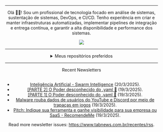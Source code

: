 <div align="center">
<hr>
<p>Olá 👋🏾! Sou um profissional de tecnologia focado em análise de sistemas, sustentação de sistemas, DevOps, e CI/CD. Tenho experiência em criar e manter infraestruturas automatizadas, implementar pipelines de integração e entrega contínua, e garantir a alta disponibilidade e performance dos sistemas.</p>
  <img src="https://media.giphy.com/media/yAGIvCiwPJn5C/giphy.gif">
<hr>
  <details>
  <summary>Meus repositórios preferidos</summary>
  <br />
  Alguns dos meus melhores repositórios:
  <br />
<br />
  <ul><li><a href=https://github.com/KubeNerd/aluratube target="_blank" rel="noopener noreferrer">KubeNerd/aluratube</a> (<b>0</b> ✨ and <b>0</b> 🍴): Aluratube - Desenvolvido durante a imersão React da Alura no final de 2022</li><li><a href=https://github.com/KubeNerd/nlw-ia target="_blank" rel="noopener noreferrer">KubeNerd/nlw-ia</a> (<b>0</b> ✨ and <b>0</b> 🍴): Projeto desenvolvido durante a NLW IA - Usando a API da OPENAI</li><li><a href=https://github.com/KubeNerd/nlw-journey-ia target="_blank" rel="noopener noreferrer">KubeNerd/nlw-journey-ia</a> (<b>0</b> ✨ and <b>0</b> 🍴): NLW IA - Agent de viagens usando python + langchain + GPT</li>
<li>More coming soon :).</li>
</ul>
  </details>
  <hr/>
    <summary>Recent Newsletters</summary>
  <br />
  <ul>
    <li><a href=https://www.tabnews.com.br/JeanCarloNascimento/inteligencia-artificial-swarm-intelligence target="_blank" rel="noopener noreferrer">Inteligência Artificial - Swarm Intelligence</a> (20/3/2025).</li><li><a href=https://www.tabnews.com.br/kurt/parte-2-o-poder-desconhecido-do-yaml target="_blank" rel="noopener noreferrer">[PARTE 2] O Poder desconhecido do .yaml 🚀</a> (19/3/2025).</li><li><a href=https://www.tabnews.com.br/kurt/parte-1-o-poder-desconhecido-do-yaml target="_blank" rel="noopener noreferrer">[PARTE 1] O Poder desconhecido do .yaml 🚀</a> (19/3/2025).</li><li><a href=https://www.tabnews.com.br/NewsletterOficial/malware-rouba-dados-de-usuarios-do-youtube-e-discord-por-meio-de-trapacas-em-jogos target="_blank" rel="noopener noreferrer">Malware rouba dados de usuários do YouTube e Discord por meio de trapaças em jogos</a> (19/3/2025).</li><li><a href=https://www.tabnews.com.br/LuC45m4Th3u5/indique-sua-ferramenta-e-ganhe-visibilidade-para-sua-empresa-ou-saas-recomendeme target="_blank" rel="noopener noreferrer">Pitch: Indique sua ferramenta e ganhe visibilidade para sua empresa ou SaaS - RecomendeMe</a> (19/3/2025).</li>
  </ul>
<p>Read more newsletter issues: <a href="https://www.tabnews.com.br/recentes/rss">https://www.tabnews.com.br/recentes/rss</a>.</p>
  </details>
